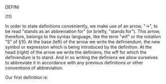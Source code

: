 DEFINI

(11)

In order to state definitions conveniently, we make use of an arrow, "→", to be read "stands as an abbreviation for" (or briefly, "stands for"). This arrow, therefore, belongs to the syntax language, like the term "wif" or the notation "S" of §10. At the base (left) of the arrow we write the definiendum, the new symbol or expression which is being introduced by the definition. At the head (right) of the arrow we write the definiens, the wff for which the definiendum is to stand. And in so writing the definiens we allow ourselves to abbreviate it in accordance with any previous definitions or other conventions of abbreviation.

Our first definition is: